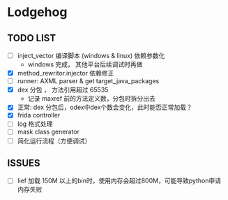 # Lodgehog

## TODO LIST
- [ ] inject_vector 编译脚本 (windows & linux) 依赖参数化
    - windows 完成， 其他平台后续调试时再做
- [x] method_rewritor.injector 依赖修正
- [ ] runner: AXML parser & get target_java_packages
- [x] dex 分包 ， 方法引用超过 65535
    - 记录 maxref 前的方法定义数，分包时拆分出去
- [x] 正常: dex 分包后，odex中dex个数会变化，此时能否正常加载？
- [x] frida controller
- [ ] log 格式处理
- [ ] mask class generator
- [ ] 简化运行流程（方便调试）

## ISSUES
- [ ] lief 加载 150M 以上的bin时，使用内存会超过800M，可能导致python申请内存失败